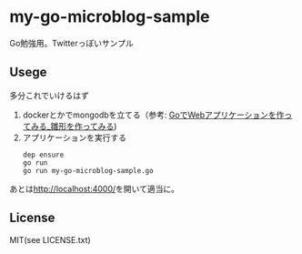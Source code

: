 # my-go-microblog-sample

Go勉強用。Twitterっぽいサンプル

## Usege

多分これでいけるはず

1. dockerとかでmongodbを立てる（参考: [GoでWebアプリケーションを作ってみる_雛形を作ってみる](http://doiluxng.hatenablog.com/entry/2018/05/03/123622))
1. アプリケーションを実行する
    ```
    dep ensure
    go run
    go run my-go-microblog-sample.go
    ```

あとは[http://localhost:4000/](http://localhost:4000/)を開いて適当に。


## License

MIT(see LICENSE.txt)